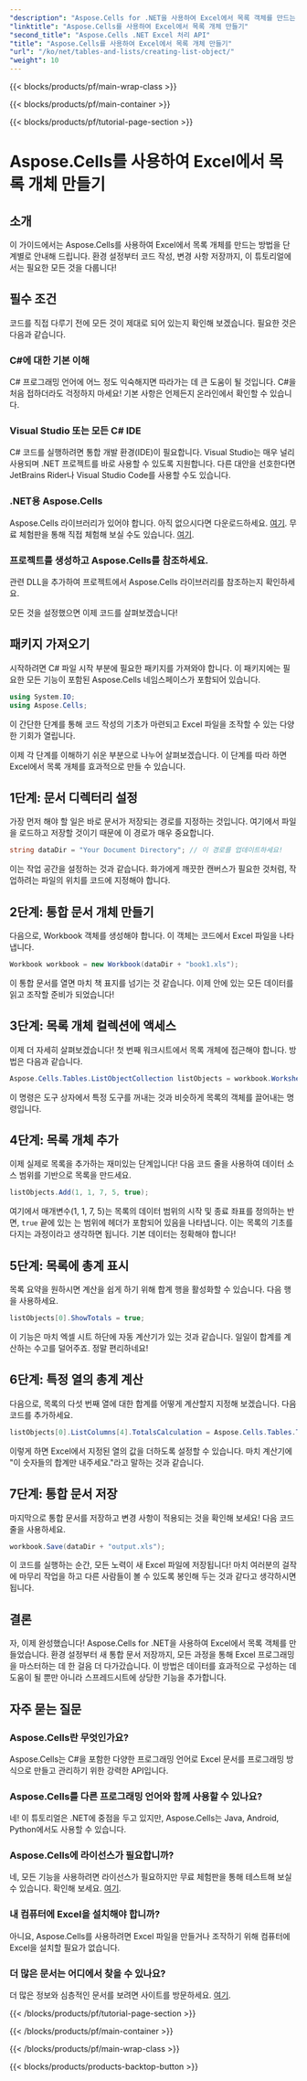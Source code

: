```yaml
---
"description": "Aspose.Cells for .NET을 사용하여 Excel에서 목록 객체를 만드는 자세한 가이드를 참고하세요. 간편한 데이터 관리와 계산을 익힐 수 있습니다."
"linktitle": "Aspose.Cells를 사용하여 Excel에서 목록 개체 만들기"
"second_title": "Aspose.Cells .NET Excel 처리 API"
"title": "Aspose.Cells를 사용하여 Excel에서 목록 개체 만들기"
"url": "/ko/net/tables-and-lists/creating-list-object/"
"weight": 10
---
```


{{< blocks/products/pf/main-wrap-class >}}

{{< blocks/products/pf/main-container >}}

{{< blocks/products/pf/tutorial-page-section >}}

# Aspose.Cells를 사용하여 Excel에서 목록 개체 만들기

## 소개

이 가이드에서는 Aspose.Cells를 사용하여 Excel에서 목록 개체를 만드는 방법을 단계별로 안내해 드립니다. 환경 설정부터 코드 작성, 변경 사항 저장까지, 이 튜토리얼에서는 필요한 모든 것을 다룹니다!

## 필수 조건

코드를 직접 다루기 전에 모든 것이 제대로 되어 있는지 확인해 보겠습니다. 필요한 것은 다음과 같습니다.

### C#에 대한 기본 이해
C# 프로그래밍 언어에 어느 정도 익숙해지면 따라가는 데 큰 도움이 될 것입니다. C#을 처음 접하더라도 걱정하지 마세요! 기본 사항은 언제든지 온라인에서 확인할 수 있습니다.

### Visual Studio 또는 모든 C# IDE
C# 코드를 실행하려면 통합 개발 환경(IDE)이 필요합니다. Visual Studio는 매우 널리 사용되며 .NET 프로젝트를 바로 사용할 수 있도록 지원합니다. 다른 대안을 선호한다면 JetBrains Rider나 Visual Studio Code를 사용할 수도 있습니다.

### .NET용 Aspose.Cells
Aspose.Cells 라이브러리가 있어야 합니다. 아직 없으시다면 다운로드하세요. [여기](https://releases.aspose.com/cells/net/). 무료 체험판을 통해 직접 체험해 보실 수도 있습니다. [여기](https://releases.aspose.com/).

### 프로젝트를 생성하고 Aspose.Cells를 참조하세요.
관련 DLL을 추가하여 프로젝트에서 Aspose.Cells 라이브러리를 참조하는지 확인하세요.

모든 것을 설정했으면 이제 코드를 살펴보겠습니다!

## 패키지 가져오기

시작하려면 C# 파일 시작 부분에 필요한 패키지를 가져와야 합니다. 이 패키지에는 필요한 모든 기능이 포함된 Aspose.Cells 네임스페이스가 포함되어 있습니다.

```csharp
using System.IO;
using Aspose.Cells;
```

이 간단한 단계를 통해 코드 작성의 기초가 마련되고 Excel 파일을 조작할 수 있는 다양한 기회가 열립니다.

이제 각 단계를 이해하기 쉬운 부분으로 나누어 살펴보겠습니다. 이 단계를 따라 하면 Excel에서 목록 개체를 효과적으로 만들 수 있습니다.

## 1단계: 문서 디렉터리 설정

가장 먼저 해야 할 일은 바로 문서가 저장되는 경로를 지정하는 것입니다. 여기에서 파일을 로드하고 저장할 것이기 때문에 이 경로가 매우 중요합니다. 

```csharp
string dataDir = "Your Document Directory"; // 이 경로를 업데이트하세요!
```

이는 작업 공간을 설정하는 것과 같습니다. 화가에게 깨끗한 캔버스가 필요한 것처럼, 작업하려는 파일의 위치를 코드에 지정해야 합니다.

## 2단계: 통합 문서 개체 만들기

다음으로, Workbook 객체를 생성해야 합니다. 이 객체는 코드에서 Excel 파일을 나타냅니다. 

```csharp
Workbook workbook = new Workbook(dataDir + "book1.xls");
```

이 통합 문서를 열면 마치 책 표지를 넘기는 것 같습니다. 이제 안에 있는 모든 데이터를 읽고 조작할 준비가 되었습니다!

## 3단계: 목록 개체 컬렉션에 액세스

이제 더 자세히 살펴보겠습니다! 첫 번째 워크시트에서 목록 개체에 접근해야 합니다. 방법은 다음과 같습니다.

```csharp
Aspose.Cells.Tables.ListObjectCollection listObjects = workbook.Worksheets[0].ListObjects;
```

이 명령은 도구 상자에서 특정 도구를 꺼내는 것과 비슷하게 목록의 객체를 끌어내는 명령입니다. 

## 4단계: 목록 개체 추가

이제 실제로 목록을 추가하는 재미있는 단계입니다! 다음 코드 줄을 사용하여 데이터 소스 범위를 기반으로 목록을 만드세요.

```csharp
listObjects.Add(1, 1, 7, 5, true);
```

여기에서 매개변수(1, 1, 7, 5)는 목록의 데이터 범위의 시작 및 종료 좌표를 정의하는 반면, `true` 끝에 있는 는 범위에 헤더가 포함되어 있음을 나타냅니다. 이는 목록의 기초를 다지는 과정이라고 생각하면 됩니다. 기본 데이터는 정확해야 합니다!

## 5단계: 목록에 총계 표시

목록 요약을 원하시면 계산을 쉽게 하기 위해 합계 행을 활성화할 수 있습니다. 다음 행을 사용하세요.

```csharp
listObjects[0].ShowTotals = true;
```

이 기능은 마치 엑셀 시트 하단에 자동 계산기가 있는 것과 같습니다. 일일이 합계를 계산하는 수고를 덜어주죠. 정말 편리하네요!

## 6단계: 특정 열의 총계 계산

다음으로, 목록의 다섯 번째 열에 대한 합계를 어떻게 계산할지 지정해 보겠습니다. 다음 코드를 추가하세요.

```csharp
listObjects[0].ListColumns[4].TotalsCalculation = Aspose.Cells.Tables.TotalsCalculation.Sum; 
```

이렇게 하면 Excel에서 지정된 열의 값을 더하도록 설정할 수 있습니다. 마치 계산기에 "이 숫자들의 합계만 내주세요."라고 말하는 것과 같습니다.

## 7단계: 통합 문서 저장

마지막으로 통합 문서를 저장하고 변경 사항이 적용되는 것을 확인해 보세요! 다음 코드 줄을 사용하세요.

```csharp
workbook.Save(dataDir + "output.xls");
```

이 코드를 실행하는 순간, 모든 노력이 새 Excel 파일에 저장됩니다! 마치 여러분의 걸작에 마무리 작업을 하고 다른 사람들이 볼 수 있도록 봉인해 두는 것과 같다고 생각하시면 됩니다.

## 결론

자, 이제 완성했습니다! Aspose.Cells for .NET을 사용하여 Excel에서 목록 객체를 만들었습니다. 환경 설정부터 새 통합 문서 저장까지, 모든 과정을 통해 Excel 프로그래밍을 마스터하는 데 한 걸음 더 다가갔습니다. 이 방법은 데이터를 효과적으로 구성하는 데 도움이 될 뿐만 아니라 스프레드시트에 상당한 기능을 추가합니다.

## 자주 묻는 질문

### Aspose.Cells란 무엇인가요?  
Aspose.Cells는 C#을 포함한 다양한 프로그래밍 언어로 Excel 문서를 프로그래밍 방식으로 만들고 관리하기 위한 강력한 API입니다.

### Aspose.Cells를 다른 프로그래밍 언어와 함께 사용할 수 있나요?  
네! 이 튜토리얼은 .NET에 중점을 두고 있지만, Aspose.Cells는 Java, Android, Python에서도 사용할 수 있습니다.

### Aspose.Cells에 라이선스가 필요합니까?  
네, 모든 기능을 사용하려면 라이선스가 필요하지만 무료 체험판을 통해 테스트해 보실 수 있습니다. 확인해 보세요. [여기](https://releases.aspose.com/).

### 내 컴퓨터에 Excel을 설치해야 합니까?  
아니요, Aspose.Cells를 사용하려면 Excel 파일을 만들거나 조작하기 위해 컴퓨터에 Excel을 설치할 필요가 없습니다.

### 더 많은 문서는 어디에서 찾을 수 있나요?  
더 많은 정보와 심층적인 문서를 보려면 사이트를 방문하세요. [여기](https://reference.aspose.com/cells/net/).

{{< /blocks/products/pf/tutorial-page-section >}}

{{< /blocks/products/pf/main-container >}}

{{< /blocks/products/pf/main-wrap-class >}}

{{< blocks/products/products-backtop-button >}}